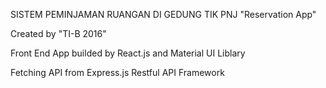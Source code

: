 SISTEM PEMINJAMAN RUANGAN DI GEDUNG TIK PNJ "Reservation App"

Created by "TI-B 2016"

Front End App builded by React.js and Material UI Liblary

Fetching API from Express.js Restful API Framework
